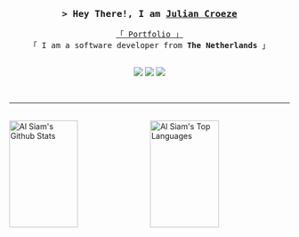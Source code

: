 <h3 align="center">
        <samp>&gt; Hey There!, I am
                <b><a target="_blank" href="http://576233.klas4s22.mid-ica.nl/">Julian Croeze</a></b>
        </samp>
</h3>


<p align="center"> 
  <samp>
    <a href="http://576233.klas4s22.mid-ica.nl/">「 Portfolio 」</a>
    <br>
    「 I am a software developer from <b>The Netherlands</b> 」
    <br>
    <br>
  </samp>
</p>


<p align="center">
  <img src="https://img.shields.io/badge/Gmail-D14836?style=for-the-badge&logo=gmail&logoColor=white"/>
  <img src="https://img.shields.io/badge/Discord-5865F2?style=for-the-badge&logo=discord&logoColor=white"/>
  <img src="https://img.shields.io/badge/Instagram-fe4164?style=for-the-badge&logo=instagram&logoColor=white"/>
</p>



<br/>
<hr/>
<br/>



<a> 
    <a href="https://github.com/juliancroeze"><img alt="Al Siam's Github Stats" src="https://denvercoder1-github-readme-stats.vercel.app/api?username=juliancroeze&show_icons=true&count_private=true&theme=react&border_color=7F3FBF&bg_color=0D1117&title_color=F85D7F&icon_color=F8D866" height="192px" width="49.5%"/></a>
  <a href="https://github.com/juliancroeze"><img alt="Al Siam's Top Languages" src="https://denvercoder1-github-readme-stats.vercel.app/api/top-langs/?username=juliancroeze&langs_count=4&layout=compact&theme=react&border_color=7F3FBF&bg_color=0D1117&title_color=F85D7F&icon_color=F8D866" height="192px" width="49.5%"/></a>
  <br/>
</a>




